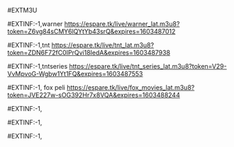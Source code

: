 #EXTM3U


#EXTINF:-1,warner
https://espare.tk/live/warner_lat.m3u8?token=Z6vg84sCMY6lQYtYb43srQ&expires=1603487012

#EXTINF:-1,tnt
https://espare.tk/live/tnt_lat.m3u8?token=ZDN6F72fC0IPrQvi18IedA&expires=1603487938

#EXTINF:-1,tntseries
https://espare.tk/live/tnt_series_lat.m3u8?token=V29-VvMpvoG-Wgbw1Yt1FQ&expires=1603487553

#EXTINF:-1, fox peli
https://espare.tk/live/fox_movies_lat.m3u8?token=JVE227w-sOG392Hr7x8VQA&expires=1603488244

#EXTINF:-1,

#EXTINF:-1,

#EXTINF:-1,




